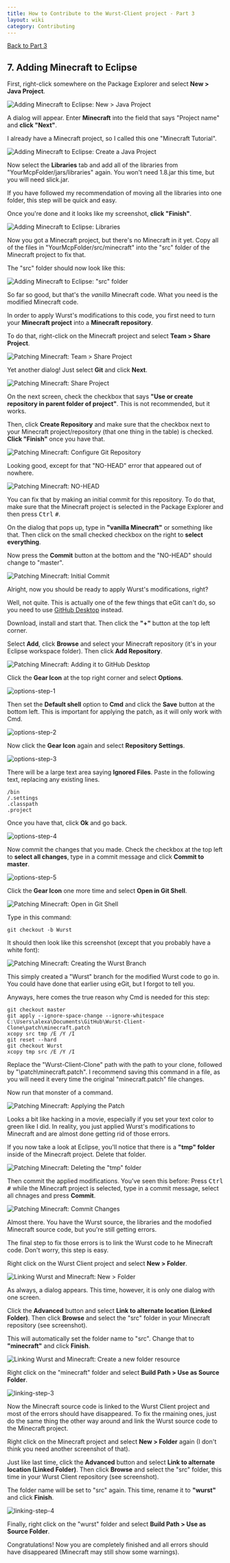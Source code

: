 ```yaml
---
title: How to Contribute to the Wurst-Client project - Part 3
layout: wiki
category: Contributing
---
```

<a href="/wiki/Contributing/part3/" class="btn btn-default">
  <span class="octicon octicon-arrow-left"></span>
  Back to Part 3
</a>

## 7. Adding Minecraft to Eclipse
First, right-click somewhere on the Package Explorer and select **New > Java Project**.

![Adding Minecraft to Eclipse: New > Java Project](https://cloud.githubusercontent.com/assets/10100202/12988785/b9a76e7a-d102-11e5-9545-4629687683ab.jpg)

A dialog will appear. Enter **Minecraft** into the field that says "Project name" and **click "Next"**.

I already have a Minecraft project, so I called this one "Minecraft Tutorial".

![Adding Minecraft to Eclipse: Create a Java Project](https://cloud.githubusercontent.com/assets/10100202/12988976/76490e3a-d103-11e5-9127-9e7ee2befa1d.jpg)

Now select the **Libraries** tab and add all of the libraries from "YourMcpFolder/jars/libraries" again. You won't need 1.8.jar this time, but you will need slick.jar.

If you have followed my recommendation of moving all the libraries into one folder, this step will be quick and easy.

Once you're done and it looks like my screenshot, **click "Finish"**.

![Adding Minecraft to Eclipse: Libraries](https://cloud.githubusercontent.com/assets/10100202/12989186/79a84fe0-d104-11e5-833a-5871713785e7.jpg)

Now you got a Minecraft project, but there's no Minecraft in it yet. Copy all of the files in "YourMcpFolder/src/minecraft" into the "src" folder of the Minecraft project to fix that.

The "src" folder should now look like this:

![Adding Minecraft to Eclipse: "src" folder](https://cloud.githubusercontent.com/assets/10100202/12989398/b1e0e3da-d105-11e5-9786-f8c079a384c0.jpg)

So far so good, but that's the _vanilla_ Minecraft code. What you need is the modified Minecraft code.

In order to apply Wurst's modifications to this code, you first need to turn your **Minecraft project** into a **Minecraft repository**.

To do that, right-click on the Minecraft project and select **Team > Share Project**.

![Patching Minecraft: Team > Share Project](https://cloud.githubusercontent.com/assets/10100202/12989765/0c5f4968-d107-11e5-9a32-ddbdb9f6e271.jpg)

Yet another dialog! Just select **Git** and click **Next**.

![Patching Minecraft: Share Project](https://cloud.githubusercontent.com/assets/10100202/12989865/7dfa7b38-d107-11e5-9427-1aee5073beaa.jpg)

On the next screen, check the checkbox that says **"Use or create repository in parent folder of project"**. This is not recommended, but it works.

Then, click **Create Repository** and make sure that the checkbox next to your Minecraft project/repository (that one thing in the table) is checked. **Click "Finish"** once you have that.

![Patching Minecraft: Configure Git Repository](https://cloud.githubusercontent.com/assets/10100202/12989993/2803b8e2-d108-11e5-9f7a-075669086786.jpg)

Looking good, except for that "NO-HEAD" error that appeared out of nowhere.

![Patching Minecraft: NO-HEAD](https://cloud.githubusercontent.com/assets/10100202/12990176/2c00e7f2-d109-11e5-8688-b7e1756e2962.jpg)

You can fix that by making an initial commit for this repository. To do that, make sure that the Minecraft project is selected in the Package Explorer and then press <kbd>Ctrl</kbd> <kbd>#</kbd>.

On the dialog that pops up, type in **"vanilla Minecraft"** or something like that. Then click on the small checked checkbox on the right to **select everything**.

Now press the **Commit** button at the bottom and the "NO-HEAD" should change to "master".

![Patching Minecraft: Initial Commit](https://cloud.githubusercontent.com/assets/10100202/12990444/b983e060-d10a-11e5-8fe6-2c74622f6913.jpg)

Alright, now you should be ready to apply Wurst's modifications, right?

Well, not quite. This is actually one of the few things that eGit can't do, so you need to use [GitHub Desktop](https://desktop.github.com/) instead.

Download, install and start that. Then click the **"+"** button at the top left corner.

Select **Add**, click **Browse** and select your Minecraft repository (it's in your Eclipse workspace folder). Then click **Add Repository**.

![Patching Minecraft: Adding it to GitHub Desktop](https://cloud.githubusercontent.com/assets/10100202/12990884/e078297c-d10c-11e5-9960-6dd8a234eee6.jpg)

Click the **Gear Icon** at the top right corner and select **Options**.

![options-step-1](https://cloud.githubusercontent.com/assets/10100202/13000362/d0216c76-d159-11e5-8573-a8125db48b3f.jpg)

Then set the **Default shell** option to **Cmd** and click the **Save** button at the bottom left. This is important for applying the patch, as it will only work with Cmd.

![options-step-2](https://cloud.githubusercontent.com/assets/10100202/13000360/d01ffd5a-d159-11e5-9a24-e2daaa119927.jpg)

Now click the **Gear Icon** again and select **Repository Settings**.

![options-step-3](https://cloud.githubusercontent.com/assets/10100202/13003746/b301a2aa-d177-11e5-834e-82fb28dc0ab0.jpg)

There will be a large text area saying **Ignored Files**. Paste in the following text, replacing any existing lines.

```
/bin
/.settings
.classpath
.project
```

Once you have that, click **Ok** and go back.

![options-step-4](https://cloud.githubusercontent.com/assets/10100202/13003745/b2ffda6a-d177-11e5-92c1-9e58db7b2154.jpg)

Now commit the changes that you made. Check the checkbox at the top left to **select all changes**, type in a commit message and click **Commit to master**.

![options-step-5](https://cloud.githubusercontent.com/assets/10100202/13004053/5710f016-d179-11e5-982e-72f8123e01d3.jpg)

Click the **Gear Icon** one more time and select **Open in Git Shell**.

![Patching Minecraft: Open in Git Shell](https://cloud.githubusercontent.com/assets/10100202/12991036/a998df72-d10d-11e5-8494-7d02274eeb0b.jpg)

Type in this command:

```
git checkout -b Wurst
```

It should then look like this screenshot (except that you probably have a white font):

![Patching Minecraft: Creating the Wurst Branch](https://cloud.githubusercontent.com/assets/10100202/12991205/90ffa7ec-d10e-11e5-8484-3bf358a8737e.jpg)

This simply created a "Wurst" branch for the modified Wurst code to go in. You could have done that earlier using eGit, but I forgot to tell you.

Anyways, here comes the true reason why Cmd is needed for this step:

```
git checkout master
git apply --ignore-space-change --ignore-whitespace C:\Users\alexa\Documents\GitHub\Wurst-Client-Clone\patch\minecraft.patch
xcopy src tmp /E /Y /I
git reset --hard
git checkout Wurst
xcopy tmp src /E /Y /I
```

Replace the "Wurst-Client-Clone" path with the path to your clone, followed by "\patch\minecraft.patch". I recommend saving this command in a file, as you will need it every time the original "minecraft.patch" file changes.

Now run that monster of a command.

![Patching Minecraft: Applying the Patch](https://cloud.githubusercontent.com/assets/10100202/12991575/fd59a8c4-d10f-11e5-917d-dea6d6378e7f.jpg)

Looks a bit like hacking in a movie, especially if you set your text color to green like I did. In reality, you just applied Wurst's modifications to Minecraft and are almost done getting rid of those errors.

If you now take a look at Eclipse, you'll notice that there is a **"tmp" folder** inside of the Minecraft project. Delete that folder.

![Patching Minecraft: Deleting the "tmp" folder](https://cloud.githubusercontent.com/assets/10100202/12999898/77dedeae-d154-11e5-9a8f-8dc7143b49fb.jpg)

Then commit the applied modifications. You've seen this before: Press <kbd>Ctrl</kbd> <kbd>#</kbd> while the Minecraft project is selected, type in a commit message, select all chnages and press **Commit**.

![Patching Minecraft: Commit Changes](https://cloud.githubusercontent.com/assets/10100202/13010012/dfdf1316-d19f-11e5-8ef9-483c7141661a.jpg)

Almost there. You have the Wurst source, the libraries and the modofied Minecraft source code, but you're still getting errors.

The final step to fix those errors is to link the Wurst code to he Minecraft code. Don't worry, this step is easy.

Right click on the Wurst Client project and select **New > Folder**.

![Linking Wurst and Minecraft: New > Folder](https://cloud.githubusercontent.com/assets/10100202/13010369/cc0fefa2-d1a1-11e5-8283-9311054d56d4.jpg)

As always, a dialog appears. This time, however, it is only one dialog with one screen.

Click the **Advanced** button and select **Link to alternate location (Linked Folder)**. Then click **Browse** and select the "src" folder in your Minecraft repository (see screenshot).

This will automatically set the folder name to "src". Change that to **"minecraft"** and click **Finish**.

![Linking Wurst and Minecraft: Create a new folder resource](https://cloud.githubusercontent.com/assets/10100202/13010653/29bfcd74-d1a3-11e5-8cee-014ea7b9b095.jpg)

Right click on the "minecraft" folder and select **Build Path > Use as Source Folder**.

![linking-step-3](https://cloud.githubusercontent.com/assets/10100202/13011144/aa17170a-d1a5-11e5-9adf-4d607adb1b96.jpg)

Now the Minecraft source code is linked to the Wurst Client project and most of the errors should have disappeared. To fix the rmaining ones, just do the same thing the other way around and link the Wurst source code to the Minecraft project.

Right click on the Minecraft project and select **New > Folder** again (I don't think you need another screenshot of that).

Just like last time, click the **Advanced** button and select **Link to alternate location (Linked Folder)**. Then click **Browse** and select the "src" folder, this time in your Wurst Client repository (see screenshot).

The folder name will be set to "src" again. This time, rename it to **"wurst"** and click **Finish**.

![linking-step-4](https://cloud.githubusercontent.com/assets/10100202/13011628/f0e71674-d1a7-11e5-88d5-df79e01c25ea.jpg)

Finally, right click on the "wurst" folder and select **Build Path > Use as Source Folder**.

Congratulations! Now you are completely finished and all errors should have disappeared (Minecraft may still show some warnings).
